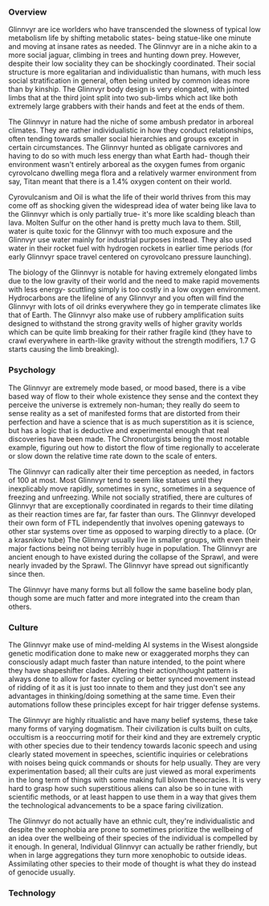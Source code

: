 
### Overview

Glinnvyr are ice worlders who have transcended the slowness of typical low metabolism life by shifting metabolic states- being statue-like one minute and moving at insane rates as needed.  The Glinnvyr are in a niche akin to a more social jaguar, climbing in trees and hunting down prey.  However, despite their low sociality they can be shockingly coordinated.  Their social structure is more egalitarian and individualistic than humans, with much less social stratification in general, often being united by common ideas more than by kinship.  The Glinnvyr body design is very elongated, with jointed limbs that at the third joint split into two sub-limbs which act like both extremely large grabbers with their hands and feet at the ends of them.  

The Glinnvyr in nature had the niche of some ambush predator in arboreal climates.  They are rather individualistic in how they conduct relationships, often tending towards smaller social hierarchies and groups except in certain circumstances.  The Glinnvyr hunted as obligate carnivores and having to do so with much less energy than what Earth had- though their environment wasn't entirely arboreal as the oxygen fumes from organic cyrovolcano dwelling mega flora and a relatively warmer environment from say, Titan meant that there is a 1.4% oxygen content on their world.  

Cyrovulcanism and Oil is what the life of their world thrives from this may come off as shocking given the widespread idea of water being like lava to the Glinnvyr which is only partially true- it's more like scalding bleach than lava.  Molten Sulfur on the other hand is pretty much lava to them.  Still, water is quite toxic for the Glinnvyr with too much exposure and the Glinnvyr use water mainly for industrial purposes instead.  They also used water in their rocket fuel with hydrogen rockets in earlier time periods (for early Glinnvyr space travel centered on cyrovolcano pressure launching).

The biology of the Glinnvyr is notable for having extremely elongated limbs due to the low gravity of their world and the need to make rapid movements with less energy- scuttling simply is too costly in a low oxygen environment.  Hydrocarbons are the lifeline of any Glinnvyr and you often will find the Glinnvyr with lots of oil drinks everywhere they go in temperate climates like that of Earth.   The Glinnvyr also make use of rubbery amplification suits designed to withstand the strong gravity wells of higher gravity worlds which can be quite limb breaking for their rather fragile kind (they have to crawl everywhere in earth-like gravity without the strength modifiers, 1.7 G starts causing the limb breaking).  

### Psychology

The Glinnvyr are extremely mode based, or mood based, there is a vibe based way of flow to their whole existence they sense and the context they perceive the universe is extremely non-human; they really do seem to sense reality as a set of manifested forms that are distorted from their perfection and have a science that is as much superstition as it is science, but has a logic that is deductive and experimental enough that real discoveries have been made.  The Chronoturgists being the most notable example, figuring out how to distort the flow of time regionally to accelerate or slow down the relative time rate down to the scale of enters.

The Glinnvyr can radically alter their time perception as needed, in factors of 100 at most.  Most Glinnvyr tend to seem like statues until they inexplicably move rapidly, sometimes in sync, sometimes in a sequence of freezing and unfreezing.  While not socially stratified, there are cultures of Glinnvyr that are exceptionally coordinated in regards to their time dilating as their reaction times are far, far faster than ours.  The Glinnvyr developed their own form of FTL independently that involves opening gateways to other star systems over time as opposed to warping directly to a place.  (Or a krasnikov tube) The Glinnvyr usually live in smaller groups, with even their major factions being not being terribly huge in population.  The Glinnvyr are ancient enough to have existed during the collapse of the Sprawl, and were nearly invaded by the Sprawl.  The Glinnvyr have spread out significantly since then.

The Glinnvyr have many forms but all follow the same baseline body plan, though some are much fatter and more integrated into the cream than others.

### Culture

The Glinnvyr make use of mind-melding AI systems in the Wisest alongside genetic modification done to make new or exaggerated morphs they can consciously adapt much faster than nature intended, to the point where they have shapeshifter clades. Altering their action/thought pattern is always done to allow for faster cycling or better synced movement instead of ridding of it as it is just too innate to them and they just don't see any advantages in thinking/doing something at the same time. Even their automations follow these principles except for hair trigger defense systems.

The Glinnvyr are highly ritualistic and have many belief systems, these take many forms of varying dogmatism. Their civilization is cults built on cults, occultism is a reoccurring motif for their kind and they are extremely cryptic with other species due to their tendency towards laconic speech and using clearly stated movement in speeches, scientific inquiries or celebrations with noises being quick commands or shouts for help usually. They are very experimentation based; all their cults are just viewed as moral experiments in the long term of things with some making full blown theocracies. It is very hard to grasp how such superstitious aliens can also be so in tune with scientific methods, or at least happen to use them in a way that gives them the technological advancements to be a space faring civilization.

The Glinnvyr do not actually have an ethnic cult, they're individualistic and despite the xenophobia are prone to sometimes prioritize the wellbeing of an idea over the wellbeing of their species of the individual is compelled by it enough.  In general, Individual Glinnvyr can actually be rather friendly, but when in large aggregations they turn more xenophobic to outside ideas.  Assimilating other species to their mode of thought is what they do instead of genocide usually.

### Technology
